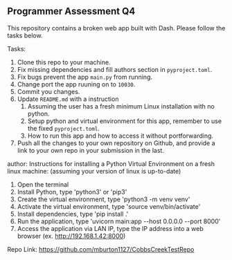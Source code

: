 ## Programmer Assessment Q4

This repository contains a broken web app built with Dash. Please follow the tasks below.

Tasks:
1. Clone this repo to your machine.
2. Fix missing dependencies and fill authors section in `pyproject.toml`.
3. Fix bugs prevent the app `main.py` from running.
4. Change port the app ruuning on to `10030`.
5. Commit you changes.
6. Update `README.md` with a instruction
   1. Assuming the user has a fresh minimum Linux installation with no python.
   2. Setup python and virtual environment for this app, remember to use the fixed `pyproject.toml`.
   3. How to run this app and how to access it without portforwarding.
7. Push all the changes to your own repository on Github, and provide a link to your own repo in your submission in the last.

author:
Instructions for installing a Python Virtual Environment on a fresh linux machine:
(assuming your version of linux is up-to-date)

1) Open the terminal
2) Install Python, type 'python3' or 'pip3'
3) Create the virtual environment, type 'python3 -m venv venv'
4) Activate the virtual environment, type 'source venv/bin/activate'
5) Install dependencies, type 'pip install .'
6) Run the application, type 'uvicorn main:app --host 0.0.0.0 --port 8000'
7) Access the application via LAN IP, type the IP address into a web browser (ex. http://192.168.1.42:8000)

Repo Link: https://github.com/mburton1127/CobbsCreekTestRepo